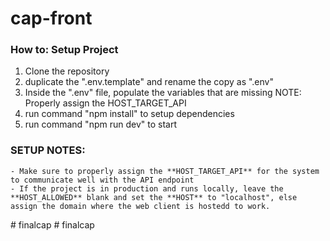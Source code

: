 # cap-front

### How to: Setup Project
1. Clone the repository
2. duplicate the ".env.template" and rename the copy as ".env"
3. Inside the ".env" file, populate the variables that are missing
    NOTE: Properly assign the HOST_TARGET_API
4. run command "npm install" to setup dependencies
5. run command "npm run dev" to start

### SETUP NOTES: 
    - Make sure to properly assign the **HOST_TARGET_API** for the system to communicate well with the API endpoint
    - If the project is in production and runs locally, leave the **HOST_ALLOWED** blank and set the **HOST** to "localhost", else assign the domain where the web client is hostedd to work.
#   f i n a l c a p  
 #   f i n a l c a p  
 